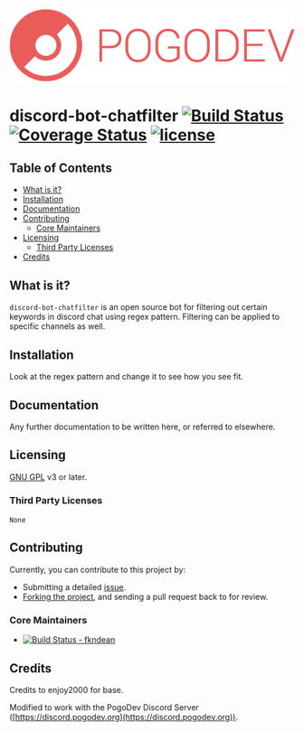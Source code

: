 [![POGODEV](https://github.com/pogodevorg/assets/blob/master/public/img/logo-github.png?raw=true)](https://pogodev.org)

# discord-bot-chatfilter [![Build Status](https://img.shields.io/travis/pogodev/discord-bot-chatfilter/master.svg)](https://img.shields.io/travis/pogodev/discord-bot-chatfilter) [![Coverage Status](https://coveralls.io/repos/github/pogodevorg/discord-bot-chatfilter/badge.svg?branch=master)](https://coveralls.io/github/pogodevorg/discord-bot-chatfilter?branch=master) [![license](https://img.shields.io/github/license/pogodevorg/discord-bot-chatfilter.svg?maxAge=2592000?style=flat-square)](#)

## Table of Contents

* [What is it?](#what-is-it)
* [Installation](#installation)
* [Documentation](#documentation)
* [Contributing](#contributing)
  * [Core Maintainers](#core-maintainers)
* [Licensing](#licensing)
  * [Third Party Licenses](#third-party-licenses)
* [Credits](#credits)

## What is it?
`discord-bot-chatfilter` is an open source bot for filtering out certain keywords in discord chat using regex pattern.
Filtering can be applied to specific channels as well.

## Installation
Look at the regex pattern and change it to see how you see fit.

## Documentation
Any further documentation to be written here, or referred to elsewhere.

## Licensing
[GNU GPL](https://github.com/pogodevorg/discord-bot-chatfilter/blob/master/LICENSE) v3 or later.

### Third Party Licenses
    None

## Contributing
Currently, you can contribute to this project by:
* Submitting a detailed [issue](https://github.com/pogodevorg/discord-bot-chatfilter/issues/new).
* [Forking the project](https://github.com/pogodevorg/discord-bot-chatfilter/fork), and sending a pull request back to for review.

### Core Maintainers

* [![Build Status](https://github.com/fkndean.png?size=36) - fkndean](https://github.com/fkndean)

## Credits
Credits to enjoy2000 for base.

Modified to work with the PogoDev Discord Server ([https://discord.pogodev.org](https://discord.pogodev.org)).
